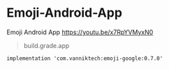 # Emoji-Android-App
Emoji Android App
https://youtu.be/x7RpYVMyxN0


>build.grade.app

```implementation 'com.vanniktech:emoji-google:0.7.0'```
